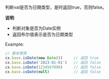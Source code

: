 判断val是否为日期类型，是时返回true，否则false。

**说明**: 
- 判断对象是否为Date实例
- 返回布尔值表示是否为日期类型

Example:
```javascript
// 基本使用
cx.base.isDate(new Date())     // 返回 true
cx.base.isDate('2023-01-01')   // 返回 false
cx.base.isDate(1234567890)     // 返回 false
cx.base.isDate(null)           // 返回 false
```